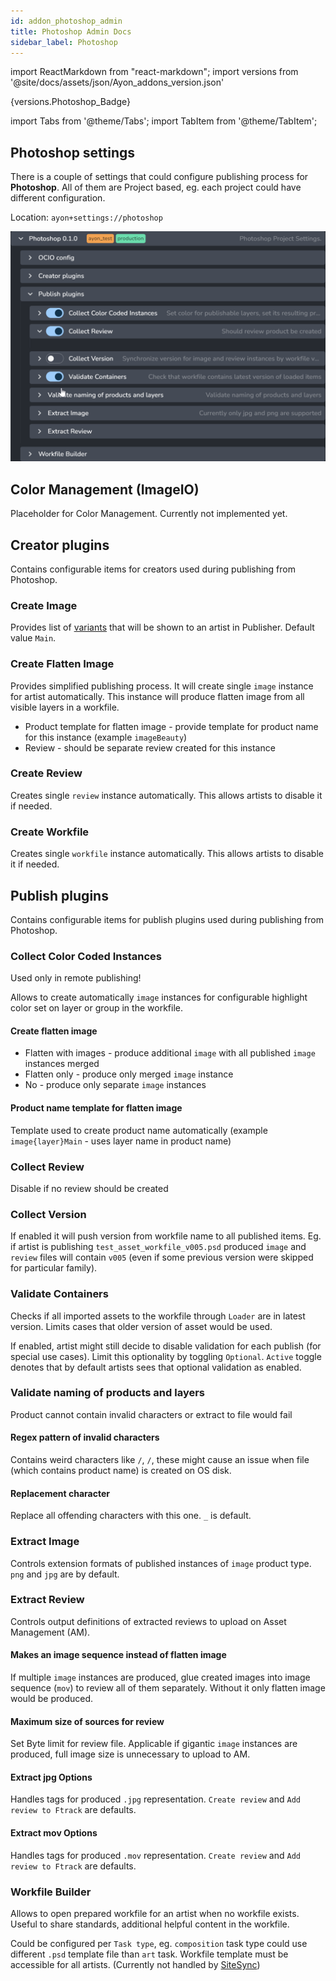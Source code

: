 ```yaml
---
id: addon_photoshop_admin
title: Photoshop Admin Docs
sidebar_label: Photoshop
---
```


import ReactMarkdown from "react-markdown";
import versions from '@site/docs/assets/json/Ayon_addons_version.json'

<ReactMarkdown>
{versions.Photoshop_Badge}
</ReactMarkdown>

import Tabs from '@theme/Tabs';
import TabItem from '@theme/TabItem';

## Photoshop settings

There is a couple of settings that could configure publishing process for **Photoshop**.
All of them are Project based, eg. each project could have different configuration.

Location: `ayon+settings://photoshop`

![Photoshop Project Settings](assets/admin_hosts_photoshop_settings.png)

## Color Management (ImageIO)

Placeholder for Color Management. Currently not implemented yet.

## Creator plugins

Contains configurable items for creators used during publishing from Photoshop.

### Create Image

Provides list of [variants](artist_concepts.md#variant) that will be shown to an artist in Publisher. Default value `Main`.

### Create Flatten Image

Provides simplified publishing process. It will create single `image` instance for artist automatically. This instance will
produce flatten image from all visible layers in a workfile.

- Product template for flatten image - provide template for product name for this instance (example `imageBeauty`)
- Review - should be separate review created for this instance

### Create Review

Creates single `review` instance automatically. This allows artists to disable it if needed.

### Create Workfile

Creates single `workfile` instance automatically. This allows artists to disable it if needed.

## Publish plugins

Contains configurable items for publish plugins used during publishing from Photoshop.

### Collect Color Coded Instances

Used only in remote publishing!

Allows to create automatically `image` instances for configurable highlight color set on layer or group in the workfile.

#### Create flatten image
  - Flatten with images - produce additional `image` with all published `image` instances merged
  - Flatten only - produce only merged `image` instance
  - No - produce only separate `image` instances

#### Product name template for flatten image

Template used to create product name automatically (example `image{layer}Main` - uses layer name in product name)

### Collect Review

Disable if no review should be created

### Collect Version

If enabled it will push version from workfile name to all published items. Eg. if artist is publishing `test_asset_workfile_v005.psd`
produced `image` and `review` files will contain `v005` (even if some previous version were skipped for particular family).

### Validate Containers

Checks if all imported assets to the workfile through `Loader` are in latest version. Limits cases that older version of asset would be used.

If enabled, artist might still decide to disable validation for each publish (for special use cases).
Limit this optionality by toggling `Optional`.
`Active` toggle denotes that by default artists sees that optional validation as enabled.

### Validate naming of products and layers

Product cannot contain invalid characters or extract to file would fail

#### Regex pattern of invalid characters

Contains weird characters like `/`, `/`, these might cause an issue when file (which contains product name) is created on OS disk.

#### Replacement character

Replace all offending characters with this one. `_` is default.

### Extract Image

Controls extension formats of published instances of `image` product type. `png` and `jpg` are by default.

### Extract Review

Controls output definitions of extracted reviews to upload on Asset Management (AM).

#### Makes an image sequence instead of flatten image

If multiple `image` instances are produced, glue created images into image sequence (`mov`) to review all of them separately.
Without it only flatten image would be produced.

#### Maximum size of sources for review

Set Byte limit for review file. Applicable if gigantic `image` instances are produced, full image size is unnecessary to upload to AM.

#### Extract jpg Options

Handles tags for produced `.jpg` representation. `Create review` and `Add review to Ftrack` are defaults. 

#### Extract mov Options

Handles tags for produced `.mov` representation. `Create review` and `Add review to Ftrack` are defaults. 


### Workfile Builder

Allows to open prepared workfile for an artist when no workfile exists. Useful to share standards, additional helpful content in the workfile.

Could be configured per `Task type`, eg. `composition` task type could use different `.psd` template file than `art` task.
Workfile template must be accessible for all artists.
(Currently not handled by [SiteSync](addon_site_sync_admin.md))